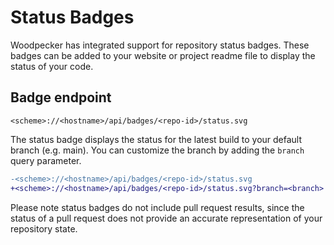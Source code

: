 # Status Badges

Woodpecker has integrated support for repository status badges.
These badges can be added to your website or project readme file to display the status of your code.

## Badge endpoint

```text
<scheme>://<hostname>/api/badges/<repo-id>/status.svg
```

The status badge displays the status for the latest build to your default branch (e.g. main).
You can customize the branch by adding the `branch` query parameter.

```diff
-<scheme>://<hostname>/api/badges/<repo-id>/status.svg
+<scheme>://<hostname>/api/badges/<repo-id>/status.svg?branch=<branch>
```

Please note status badges do not include pull request results, since the status of a pull request does not provide an accurate representation of your repository state.
